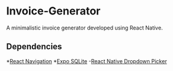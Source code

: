 # Invoice-Generator
A minimalistic invoice generator developed using React Native.
## Dependencies
*[React Navigation](https://reactnavigation.org/docs/getting-started)
*[Expo SQLite](https://docs.expo.dev/versions/latest/sdk/sqlite/)
-[React Native Dropdown Picker](https://www.npmjs.com/package/react-native-dropdown-picker)
